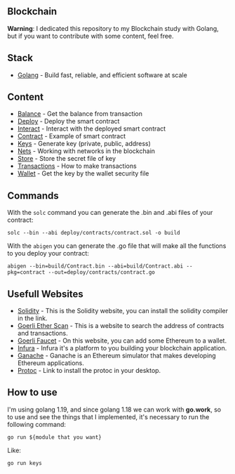 ## Blockchain

**Warning**: I dedicated this repository to my Blockchain study with Golang, but if you want to contribute with some content, feel free.

## Stack

- [Golang](https://go.dev) - Build fast, reliable, and efficient software at scale

## Content

- [Balance](https://github.com/PedroGaletti/blockchain/tree/main/balance/main.go) - Get the balance from transaction
- [Deploy](https://github.com/PedroGaletti/blockchain/tree/main/deploy/main.go) - Deploy the smart contract
- [Interact](https://github.com/PedroGaletti/blockchain/tree/main/interact/main.go) - Interact with the deployed smart contract
- [Contract](https://github.com/PedroGaletti/blockchain/tree/main/deploy/contracts/contract.sol) - Example of smart contract
- [Keys](https://github.com/PedroGaletti/blockchain/tree/main/keys/main.go) - Generate key (private, public, address)
- [Nets](https://github.com/PedroGaletti/blockchain/tree/main/nets/main.go) - Working with networks in the blockchain
- [Store](https://github.com/PedroGaletti/blockchain/tree/main/store/main.go) - Store the secret file of key
- [Transactions](https://github.com/PedroGaletti/blockchain/tree/main/transactions/main.go) - How to make transactions
- [Wallet](https://github.com/PedroGaletti/blockchain/tree/main/wallet/main.go) - Get the key by the wallet security file

## Commands

With the `solc` command you can generate the .bin and .abi files of your contract:
```
solc --bin --abi deploy/contracts/contract.sol -o build
```

With the `abigen` you can generate the .go file that will make all the functions to you deploy your contract:
```
abigen --bin=build/Contract.bin --abi=build/Contract.abi --pkg=contract --out=deploy/contracts/contract.go
```

## Usefull Websites

- [Solidity](https://docs.soliditylang.org) - This is the Solidity website, you can install the solidity compiler in the link.
- [Goerli Ether Scan](https://goerli.etherscan.io) - This is a website to search the address of contracts and transactions.
- [Goerli Faucet](https://goerlifaucet.com) - On this website, you can add some Ethereum to a wallet.
- [Infura](https://www.infura.io/) - Infura it's a platform to you building your blockchain application.
- [Ganache](https://www.npmjs.com/package/ganache) - Ganache is an Ethereum simulator that makes developing Ethereum applications.
- [Protoc](https://github.com/protocolbuffers/protobuf/releases) - Link to install the protoc in your desktop.

## How to use

I'm using golang 1.19, and since golang 1.18 we can work with **go.work**, so to use and see the things that I implemented, it's necessary to run the following command:

```
go run ${module that you want}
```

Like:

```
go run keys
```